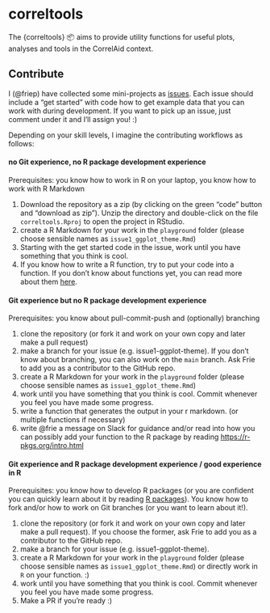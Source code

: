 correltools
================

The {correltools} :package: aims to provide utility functions for useful
plots, analyses and tools in the CorrelAid context.

## Contribute

I (@friep) have collected some mini-projects as
[issues](https://github.com/CorrelAid/correltools/issues). Each issue
should include a “get started” with code how to get example data that
you can work with during development. If you want to pick up an issue,
just comment under it and I’ll assign you\! :)

Depending on your skill levels, I imagine the contributing workflows as
follows:

#### no Git experience, no R package development experience

Prerequisites: you know how to work in R on your laptop, you know how to
work with R Markdown

1.  Download the repository as a zip (by clicking on the green “code”
    button and “download as zip”). Unzip the directory and double-click
    on the file `correltools.Rproj` to open the project in RStudio.
2.  create a R Markdown for your work in the `playground` folder (please
    choose sensible names as `issue1_ggplot_theme.Rmd`)
3.  Starting with the get started code in the issue, work until you have
    something that you think is cool.
4.  If you know how to write a R function, try to put your code into a
    function. If you don’t know about functions yet, you can read more
    about them [here](https://r4ds.had.co.nz/functions.html).

#### Git experience but no R package development experience

Prerequisites: you know about pull-commit-push and (optionally)
branching

1.  clone the repository (or fork it and work on your own copy and later
    make a pull request)
2.  make a branch for your issue (e.g. issue1-ggplot-theme). If you
    don’t know about branching, you can also work on the `main`
    branch. Ask Frie to add you as a contributor to the GitHub repo.
3.  create a R Markdown for your work in the `playground` folder (please
    choose sensible names as `issue1_ggplot_theme.Rmd`)
4.  work until you have something that you think is cool. Commit
    whenever you feel you have made some progress.
5.  write a function that generates the output in your r markdown. (or
    multiple functions if necessary)
6.  write @frie a message on Slack for guidance and/or read into how you
    can possibly add your function to the R package by reading
    <https://r-pkgs.org/intro.html>

#### Git experience and R package development experience / good experience in R

Prerequisites: you know how to develop R packages (or you are confident
you can quickly learn about it by reading [R
packages](https://r4ds.had.co.nz/index.html)). You know how to fork
and/or how to work on Git branches (or you want to learn about it\!).

1.  clone the repository (or fork it and work on your own copy and later
    make a pull request). If you choose the former, ask Frie to add you
    as a contributor to the GitHub repo.
2.  make a branch for your issue (e.g. issue1-ggplot-theme).
3.  create a R Markdown for your work in the `playground` folder (please
    choose sensible names as `issue1_ggplot_theme.Rmd`) or directly work
    in `R` on your function. :)
4.  work until you have something that you think is cool. Commit
    whenever you feel you have made some progress.
5.  Make a PR if you’re ready :)
